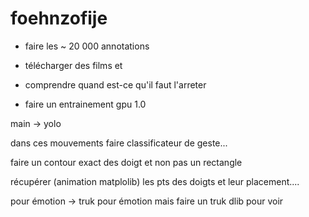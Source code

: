 # foehnzofije



- faire les ~ 20 000 annotations

- télécharger des films et

- comprendre quand est-ce qu'il faut l'arreter 

- faire un entrainement gpu 1.0




main -> yolo

dans ces mouvements faire classificateur de geste... 

faire un contour exact des doigt et non pas un rectangle

récupérer (animation matplolib) les pts des doigts et leur placement....

pour émotion -> truk pour émotion mais faire un truk dlib pour voir
